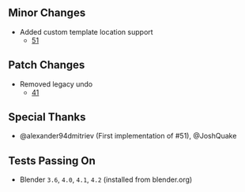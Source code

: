 ## Minor Changes
* Added custom template location support
  * [51](https://github.com/poly-hammer/BlenderTools/pull/51)

## Patch Changes
* Removed legacy undo
  * [41](https://github.com/poly-hammer/BlenderTools/pull/41)

## Special Thanks
* @alexander94dmitriev (First implementation of #51), @JoshQuake

## Tests Passing On
* Blender `3.6`, `4.0`, `4.1`, `4.2`  (installed from blender.org)